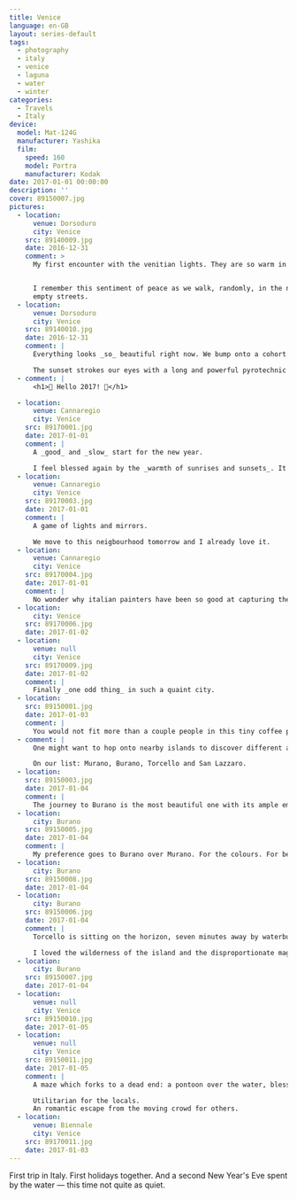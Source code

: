 ```yaml
---
title: Venice
language: en-GB
layout: series-default
tags:
  - photography
  - italy
  - venice
  - laguna
  - water
  - winter
categories:
  - Travels
  - Italy
device:
  model: Mat-124G
  manufacturer: Yashika
  film:
    speed: 160
    model: Portra
    manufacturer: Kodak
date: 2017-01-01 00:00:00
description: ''
cover: 89150007.jpg
pictures:
  - location:
      venue: Dorsoduro
      city: Venice
    src: 89140009.jpg
    date: 2016-12-31
    comment: >
      My first encounter with the venitian lights. They are so warm in winter…


      I remember this sentiment of peace as we walk, randomly, in the nearly
      empty streets.
  - location:
      venue: Dorsoduro
      city: Venice
    src: 89140010.jpg
    date: 2016-12-31
    comment: |
      Everything looks _so_ beautiful right now. We bump onto a cohort of  tourists only at the end of our first afternoon — they have not disappeared after all.

      The sunset strokes our eyes with a long and powerful pyrotechnic show. Although there is still a long wait to go before getting to see the new year's eve fireworks.
  - comment: |
      <h1>🎉 Hello 2017! 🎉</h1>

  - location:
      venue: Cannaregio
      city: Venice
    src: 89170001.jpg
    date: 2017-01-01
    comment: |
      A _good_ and _slow_ start for the new year.

      I feel blessed again by the _warmth of sunrises and sunsets_. It gives an even deeper intensity to the turquoise colour of the canals.
  - location:
      venue: Cannaregio
      city: Venice
    src: 89170003.jpg
    date: 2017-01-01
    comment: |
      A game of lights and mirrors.

      We move to this neigbourhood tomorrow and I already love it.
  - location:
      venue: Cannaregio
      city: Venice
    src: 89170004.jpg
    date: 2017-01-01
    comment: |
      No wonder why italian painters have been so good at capturing the _colourful details_ of _light_.
  - location:
      city: Venice
    src: 89170006.jpg
    date: 2017-01-02
  - location:
      venue: null
      city: Venice
    src: 89170009.jpg
    date: 2017-01-02
    comment: |
      Finally _one odd thing_ in such a quaint city.
  - location:
    src: 89150001.jpg
    date: 2017-01-03
    comment: |
      You would not fit more than a couple people in this tiny coffee place.
  - comment: |
      One might want to hop onto nearby islands to discover different ambiances, and different landscapes.

      On our list: Murano, Burano, Torcello and San Lazzaro.
  - location:
    src: 89150003.jpg
    date: 2017-01-04
    comment: |
      The journey to Burano is the most beautiful one with its ample empty spaces. I would almost forget we are only a few kilometers from the mainland, on a thin layer of water.
  - location:
      city: Burano
    src: 89150005.jpg
    date: 2017-01-04
    comment: |
      My preference goes to Burano over Murano. For the colours. For being less busy.
  - location:
      city: Burano
    src: 89150008.jpg
    date: 2017-01-04
  - location:
      city: Burano
    src: 89150006.jpg
    date: 2017-01-04
    comment: |
      Torcello is sitting on the horizon, seven minutes away by waterbus.

      I loved the wilderness of the island and the disproportionate magnificence of its basilica and church. Rustic but well executed.
  - location:
      city: Burano
    src: 89150007.jpg
    date: 2017-01-04
  - location:
      venue: null
      city: Venice
    src: 89150010.jpg
    date: 2017-01-05
  - location:
      venue: null
      city: Venice
    src: 89150011.jpg
    date: 2017-01-05
    comment: |
      A maze which forks to a dead end: a pontoon over the water, blessed with a warm sunshine.

      Utilitarian for the locals.
      An romantic escape from the moving crowd for others.
  - location:
      venue: Biennale
      city: Venice
    src: 89170011.jpg
    date: 2017-01-03
---
```


First trip in Italy. First holidays together. And a second New Year's Eve spent by the water — this time not quite as quiet.
